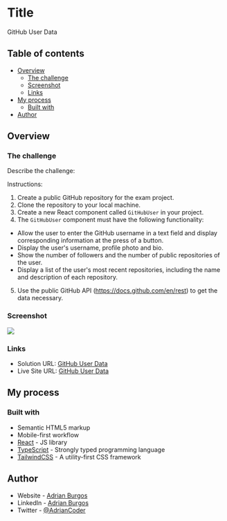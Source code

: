 # Title

GitHub User Data 

## Table of contents

- [Overview](#overview)
  - [The challenge](#the-challenge)
  - [Screenshot](#screenshot)
  - [Links](#links)
- [My process](#my-process)
  - [Built with](#built-with)
- [Author](#author)


## Overview

### The challenge

Describe the challenge:

Instructions:
1. Create a public GitHub repository for the exam project.
2. Clone the repository to your local machine.
3. Create a new React component called `GitHubUser` in your project.
4. The `GitHubUser` component must have the following functionality:
- Allow the user to enter the GitHub username in a text field and display
corresponding information at the press of a button.
- Display the user's username, profile photo and bio.
- Show the number of followers and the number of public repositories of the user.
- Display a list of the user's most recent repositories, including the name and
description of each repository.
5. Use the public GitHub API (https://docs.github.com/en/rest) to get the data
necessary.

### Screenshot

![](./screenshot.jpg)

### Links

- Solution URL: [GitHub User Data](https://github.com/adrianburgoscolas/githubuser)
- Live Site URL: [GitHub User Data](https://githubuser-six.vercel.app)

## My process

### Built with

- Semantic HTML5 markup
- Mobile-first workflow
- [React](https://reactjs.org/) - JS library
- [TypeScript](https://www.typescriptlang.org) - Strongly typed programming language
- [TailwindCSS](https://tailwindcss.com) - A utility-first CSS framework

## Author

- Website - [Adrian Burgos](https://adrianburgoscolas.github.io/portfolio)
- LinkedIn - [Adrian Burgos](https://www.linkedin.com/in/adrian-burgos-1776a6144)
- Twitter - [@AdrianCoder](https://twitter.com/AdrianCoder)

